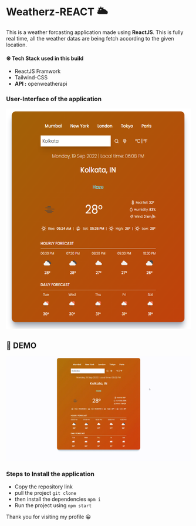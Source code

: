 # Weatherz-REACT 🌥️

This is a weather forcasting application made using **ReactJS**. This is fully real time, all the weather datas are being fetch according to the given location.

#### ⚙️ Tech Stack used in this build

- ReactJS Framwork
- Tailwind-CSS
- **API :** openweatherapi

### User-Interface of the application

<p align="center">
<img src="./readme/mainapp.png" width="auto" height="600" width="auto"/>
</p>

## 🎨 DEMO

<p align="center">
<img src="./readme/demo.gif" width="auto" height="auto" width="auto"/>
</p>

### Steps to Install the application

- Copy the repository link
- pull the project `git clone`
- then install the dependencies `npm i`
- Run the project using `npm start`

Thank you for visiting my profile 😀
